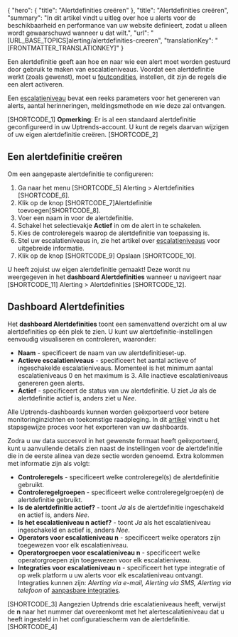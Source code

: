 {
  "hero": {
    "title": "Alertdefinities creëren"
  },
  "title": "Alertdefinities creëren",
  "summary": "In dit artikel vindt u uitleg over hoe u alerts voor de beschikbaarheid en performance van uw website definieert, zodat u alleen wordt gewaarschuwd wanneer u dat wilt.",
  "url": "[URL_BASE_TOPICS]alerting/alertdefinities-creeren",
  "translationKey": "[FRONTMATTER_TRANSLATIONKEY]"
}

Een alertdefinitie geeft aan hoe en naar wie een alert moet worden gestuurd door gebruik te maken van escalatieniveaus. Voordat een alertdefinitie werkt (zoals gewenst), moet u [foutcondities]([LINK_URL_1]), instellen, dit zijn de regels die een alert activeren.

Een [escalatieniveau]([LINK_URL_2]) bevat een reeks parameters voor het genereren van alerts, aantal herinneringen, meldingsmethode en wie deze zal ontvangen.

[SHORTCODE_1]
**Opmerking**: Er is al een standaard alertdefinitie geconfigureerd in uw Uptrends-account. U kunt de regels daarvan wijzigen of uw eigen alertdefinitie creëren.
[SHORTCODE_2]

## Een alertdefinitie creëren

Om een aangepaste alertdefinitie te configureren:

1. Ga naar het menu [SHORTCODE_5] Alerting > Alertdefinities [SHORTCODE_6].
2. Klik op de knop [SHORTCODE_7]Alertdefinitie toevoegen[SHORTCODE_8].
3. Voer een naam in voor de alertdefinitie.
3. Schakel het selectievakje **Actief** in om de alert in te schakelen.
4. Kies de controleregels waarop de alertdefinitie van toepassing is.
5. Stel uw escalatieniveaus in, zie het artikel over [escalatieniveaus]([LINK_URL_3]) voor uitgebreide informatie.
6. Klik op de knop [SHORTCODE_9] Opslaan [SHORTCODE_10].

U heeft zojuist uw eigen alertdefinitie gemaakt! Deze wordt nu weergegeven in het **dashboard Alertdefinities** wanneer u navigeert naar [SHORTCODE_11] Alerting > Alertdefinities [SHORTCODE_12].

## Dashboard Alertdefinities

Het **dashboard Alertdefinities** toont een samenvattend overzicht om al uw alertdefinities op één plek te zien. U kunt uw alertdefinitie-instellingen eenvoudig visualiseren en controleren, waaronder:

- **Naam** - specificeert de naam van uw alertdefinitieset-up.
- **Actieve escalatieniveaus** - specificeert het aantal actieve of ingeschakelde escalatieniveaus. Momenteel is het minimum aantal escalatieniveaus 0 en het maximum is 3. Alle inactieve escalatieniveaus genereren geen alerts.
- **Actief** - specificeert de status van uw alertdefinitie. U ziet *Ja* als de alertdefinitie actief is, anders ziet u *Nee*.

Alle Uptrends-dashboards kunnen worden geëxporteerd voor betere monitoringinzichten en toekomstige raadpleging. In dit [artikel]([LINK_URL_4]) vindt u het stapsgewijze proces voor het exporteren van uw dashboards.

Zodra u uw data succesvol in het gewenste formaat heeft geëxporteerd, kunt u aanvullende details zien naast de instellingen voor de alertdefinitie die in de eerste alinea van deze sectie worden genoemd. Extra kolommen met informatie zijn als volgt:

- **Controleregels** - specificeert welke controleregel(s) de alertdefinitie gebruikt.
- **Controleregelgroepen** - specificeert welke controleregelgroep(en) de alertdefinitie gebruikt.
- **Is de alertdefinitie actief?** - toont *Ja* als de alertdefinitie ingeschakeld en actief is, anders *Nee*.
- **Is het escalatieniveau n actief?** - toont *Ja* als het escalatieniveau ingeschakeld en actief is, anders *Nee*.
- **Operators voor escalatieniveau n** - specificeert welke operators zijn toegewezen voor elk escalatieniveau.
- **Operatorgroepen voor escalatieniveau n** - specificeert welke operatorgroepen zijn toegewezen voor elk escalatieniveau.
- **Integraties voor escalatieniveau n** - specificeert het type integratie of op welk platform u uw alerts voor elk escalatieniveau ontvangt. Integraties kunnen zijn: *Alerting via e-mail, Alerting via SMS, Alerting via telefoon* of [aanpasbare integraties]([LINK_URL_5]).

[SHORTCODE_3]
Aangezien Uptrends drie escalatieniveaus heeft, verwijst de **n** naar het nummer dat overeenkomt met het alertescalatieniveau dat u heeft ingesteld in het configuratiescherm van de alertdefinitie.
[SHORTCODE_4]